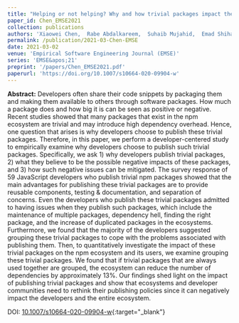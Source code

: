 ```yaml
---
title: "Helping or not helping? Why and how trivial packages impact the npm ecosystem"
paper_id: Chen_EMSE2021
collection: publications
authors: 'Xiaowei Chen,  Rabe Abdalkareem,  Suhaib Mujahid,  Emad Shihab,  Xin Xia'
permalink: /publication/2021-03-Chen-EMSE
date: 2021-03-02
venue: 'Empirical Software Engineering Journal (EMSE)'
series: 'EMSE&apos;21'
preprint: '/papers/Chen_EMSE2021.pdf'
paperurl: 'https://doi.org/10.1007/s10664-020-09904-w'
---
```

 **Abstract:**  Developers often share their code snippets by packaging them and making them available to others through software packages. How much a package does and how big it is can be seen as positive or negative. Recent studies showed that many packages that exist in the npm ecosystem are trivial and may introduce high dependency overhead. Hence, one question that arises is why developers choose to publish these trivial packages. Therefore, in this paper, we perform a developer-centered study to empirically examine why developers choose to publish such trivial packages. Specifically, we ask 1) why developers publish trivial packages, 2) what they believe to be the possible negative impacts of these packages, and 3) how such negative issues can be mitigated. The survey response of 59 JavaScript developers who publish trivial npm packages showed that the main advantages for publishing these trivial packages are to provide reusable components, testing &amp; documentation, and separation of concerns. Even the developers who publish these trivial packages admitted to having issues when they publish such packages, which include the maintenance of multiple packages, dependency hell, finding the right package, and the increase of duplicated packages in the ecosystems. Furthermore, we found that the majority of the developers suggested grouping these trivial packages to cope with the problems associated with publishing them. Then, to quantitatively investigate the impact of these trivial packages on the npm ecosystem and its users, we examine grouping these trivial packages. We found that if trivial packages that are always used together are grouped, the ecosystem can reduce the number of dependencies by approximately 13%. Our findings shed light on the impact of publishing trivial packages and show that ecosystems and developer communities need to rethink their publishing policies since it can negatively impact the developers and the entire ecosystem.

DOI: [10.1007/s10664-020-09904-w](https://doi.org/10.1007/s10664-020-09904-w){:target="_blank"}
